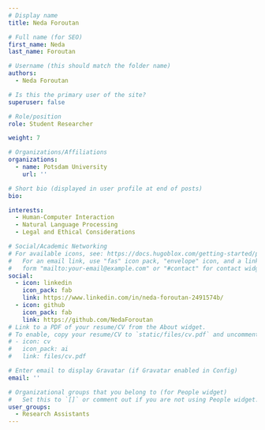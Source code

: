 ```yaml
---
# Display name
title: Neda Foroutan

# Full name (for SEO)
first_name: Neda
last_name: Foroutan

# Username (this should match the folder name)
authors:
  - Neda Foroutan

# Is this the primary user of the site?
superuser: false

# Role/position
role: Student Researcher

weight: 7

# Organizations/Affiliations
organizations:
  - name: Potsdam University
    url: ''

# Short bio (displayed in user profile at end of posts)
bio: 

interests:
  - Human-Computer Interaction
  - Natural Language Processing
  - Legal and Ethical Considerations

# Social/Academic Networking
# For available icons, see: https://docs.hugoblox.com/getting-started/page-builder/#icons
#   For an email link, use "fas" icon pack, "envelope" icon, and a link in the
#   form "mailto:your-email@example.com" or "#contact" for contact widget.
social:
  - icon: linkedin
    icon_pack: fab
    link: https://www.linkedin.com/in/neda-foroutan-2491574b/
  - icon: github
    icon_pack: fab
    link: https://github.com/NedaForoutan
# Link to a PDF of your resume/CV from the About widget.
# To enable, copy your resume/CV to `static/files/cv.pdf` and uncomment the lines below.
# - icon: cv
#   icon_pack: ai
#   link: files/cv.pdf

# Enter email to display Gravatar (if Gravatar enabled in Config)
email: ''

# Organizational groups that you belong to (for People widget)
#   Set this to `[]` or comment out if you are not using People widget.
user_groups:
  - Research Assistants
---
```

